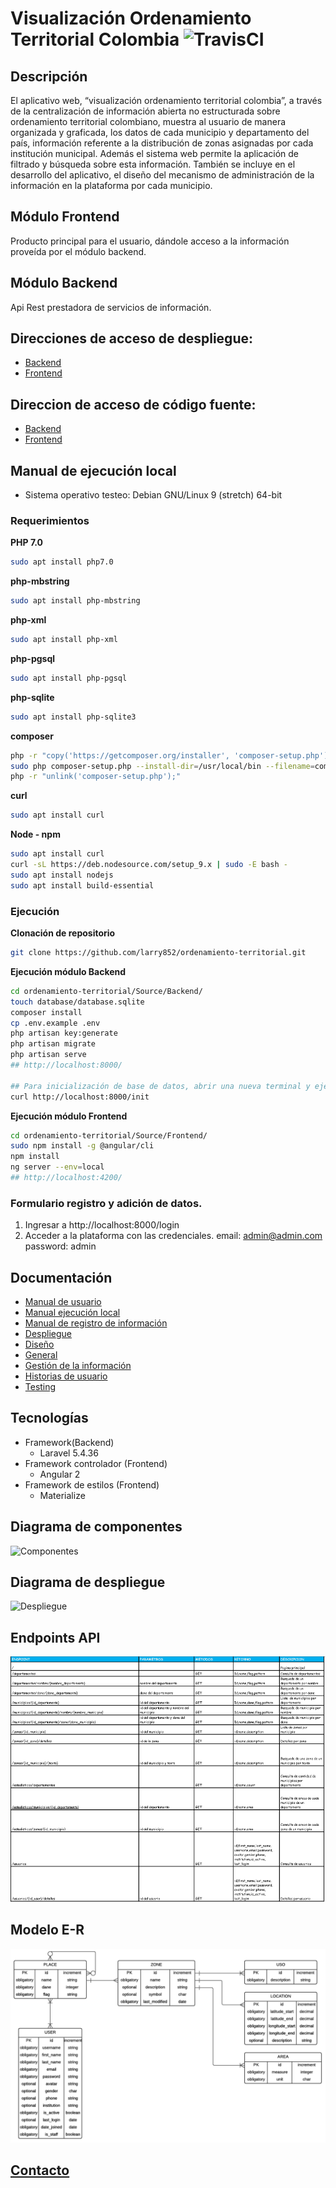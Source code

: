 # Visualización Ordenamiento Territorial Colombia ![TravisCI](https://travis-ci.org/larry852/ordenamiento-territorial.svg?branch=master)

## Descripción
El aplicativo web, “visualización ordenamiento territorial colombia”, a través de la centralización de información abierta no estructurada sobre ordenamiento territorial colombiano, muestra al usuario de manera organizada y graficada, los datos de cada municipio y departamento del país, información referente a la distribución de zonas asignadas por cada institución municipal. Además el sistema web permite la aplicación de filtrado y búsqueda sobre esta información. También se incluye en el desarrollo del aplicativo, el diseño del mecanismo de administración de la información en la plataforma por cada municipio.

## Módulo Frontend
Producto principal para el usuario, dándole acceso a la información proveída por el módulo backend. 

## Módulo Backend
Api Rest prestadora de servicios de información.

## Direcciones de acceso de despliegue:
- [Backend](https://ordenamiento-backend.herokuapp.com)
- [Frontend](https://ordenamiento-frontend.herokuapp.com)

## Direccion de acceso de código fuente:
- [Backend](Source/Backend)
- [Frontend](Source/Frontend)


## Manual de ejecución local

- Sistema operativo testeo: Debian GNU/Linux 9 (stretch) 64-bit

### Requerimientos

**PHP 7.0**
```sh
sudo apt install php7.0
```

**php-mbstring**
```sh
sudo apt install php-mbstring
```

**php-xml**
```sh
sudo apt install php-xml
```

**php-pgsql**
```sh
sudo apt install php-pgsql
```
**php-sqlite**
```sh
sudo apt install php-sqlite3
```

**composer**
```sh
php -r "copy('https://getcomposer.org/installer', 'composer-setup.php');"
sudo php composer-setup.php --install-dir=/usr/local/bin --filename=composer
php -r "unlink('composer-setup.php');"
```

**curl**
```sh
sudo apt install curl
```

**Node - npm**
```sh
sudo apt install curl
curl -sL https://deb.nodesource.com/setup_9.x | sudo -E bash -
sudo apt install nodejs
sudo apt install build-essential
```


### Ejecución

**Clonación de repositorio**
```sh
git clone https://github.com/larry852/ordenamiento-territorial.git
```

**Ejecución módulo Backend**
```sh
cd ordenamiento-territorial/Source/Backend/
touch database/database.sqlite
composer install
cp .env.example .env
php artisan key:generate
php artisan migrate
php artisan serve
## http://localhost:8000/

## Para inicialización de base de datos, abrir una nueva terminal y ejecutar.
curl http://localhost:8000/init
```

**Ejecución módulo Frontend**
```sh
cd ordenamiento-territorial/Source/Frontend/
sudo npm install -g @angular/cli
npm install
ng server --env=local
## http://localhost:4200/
```

### Formulario registro y adición de datos.
1. Ingresar a http://localhost:8000/login
2. Acceder a la plataforma con las credenciales. email: admin@admin.com password: admin


## Documentación
- [Manual de usuario](Documentacion/Manual%20usuario.pdf)
- [Manual ejecución local](Documentacion/Manual%20ejecucion%20local.pdf)
- [Manual de registro de información](Documentacion/Manual%20de%20registro%20de%20informacion.pdf)
- [Despliegue](Documentacion/Despliegue)
- [Diseño](Documentacion/Dise%C3%B1o)
- [General](Documentacion/General)
- [Gestión de la información](Documentacion/Gestion%20de%20la%20informacion)
- [Historias de usuario](Documentacion/Historias%20de%20usuario)
- [Testing](Documentacion/Testing)

## Tecnologías
- Framework(Backend)
	- Laravel 5.4.36
- Framework controlador (Frontend)
	- Angular 2
- Framework de estilos (Frontend)
	- Materialize

## Diagrama de componentes
![Componentes](Documentacion/Dise%C3%B1o/Logico/componentes.png?raw=true "Componentes")

## Diagrama de despliegue
![Despliegue](Documentacion/Dise%C3%B1o/Logico/despliegue.png?raw=true "Despliegue")

## Endpoints API
![Endpoints](Source/Backend/Endpoints.PNG?raw=true "Endpoints")

## Modelo E-R
![Modelo E-R](Source/Backend/MER.png?raw=true "Modelo E-R")

## [Contacto](https://ordenamiento-frontend.herokuapp.com/equipo)

